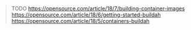 >TODO https://opensource.com/article/18/7/building-container-images
https://opensource.com/article/18/6/getting-started-buildah
https://opensource.com/article/18/5/containers-buildah